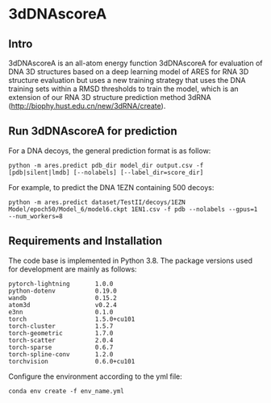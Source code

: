 # 3dDNAscoreA



## Intro

3dDNAscoreA is an all-atom energy function 3dDNAscoreA for evaluation of DNA 3D structures based on a deep learning model of ARES for RNA 3D structure evaluation but uses a new training strategy that uses the DNA training sets within a RMSD thresholds to train the model,  which is an extension of our RNA 3D structure prediction method 3dRNA (http://biophy.hust.edu.cn/new/3dRNA/create).



## Run 3dDNAscoreA for prediction

For a DNA decoys, the general prediction format is as follow:

`python -m ares.predict pdb_dir model_dir output.csv -f [pdb|silent|lmdb] [--nolabels] [--label_dir=score_dir]`

For example, to predict the DNA 1EZN containing 500 decoys:

`python -m ares.predict dataset/TestII/decoys/1EZN Model/epoch50/Model_6/model6.ckpt 1EN1.csv -f pdb --nolabels --gpus=1 --num_workers=8`



## Requirements and Installation

The code base is implemented in Python 3.8. The package versions used for development are mainly as follows:

```
pytorch-lightning       1.0.0 
python-dotenv           0.19.0
wandb                   0.15.2
atom3d                  v0.2.4
e3nn                    0.1.0
torch                   1.5.0+cu101
torch-cluster           1.5.7
torch-geometric         1.7.0
torch-scatter           2.0.4
torch-sparse            0.6.7
torch-spline-conv       1.2.0
torchvision             0.6.0+cu101
```

Configure the environment according to the yml file:

`conda env create -f env_name.yml`

